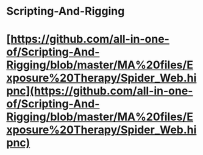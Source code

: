 # Scripting-And-Rigging

# [https://github.com/all-in-one-of/Scripting-And-Rigging/blob/master/MA%20files/Exposure%20Therapy/Spider_Web.hipnc](https://github.com/all-in-one-of/Scripting-And-Rigging/blob/master/MA%20files/Exposure%20Therapy/Spider_Web.hipnc)
